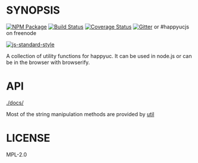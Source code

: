 # SYNOPSIS
[![NPM Package](https://img.shields.io/npm/v/happyucjs-util.svg?style=flat-square)](https://www.npmjs.org/package/happyucjs-util)
[![Build Status](https://img.shields.io/travis/happyucjs/happyucjs-util.svg?branch=master&style=flat-square)](https://travis-ci.org/happyucjs/happyucjs-util)
[![Coverage Status](https://img.shields.io/coveralls/happyucjs/happyucjs-util.svg?style=flat-square)](https://coveralls.io/r/happyucjs/happyucjs-util)
[![Gitter](https://img.shields.io/gitter/room/happyucjs/happyucjs-lib.svg?style=flat-square)](https://gitter.im/happyucjs/happyucjs-lib) or #happyucjs on freenode  

[![js-standard-style](https://cdn.rawgit.com/feross/standard/master/badge.svg)](https://github.com/feross/standard)  



A collection of utility functions for happyuc. It can be used in node.js or can be in the browser with browserify.

# API
[./docs/](./docs/index.md)

Most of the string manipulation methods are provided by [util](https://github.com/ethjs/util)

# LICENSE
MPL-2.0
